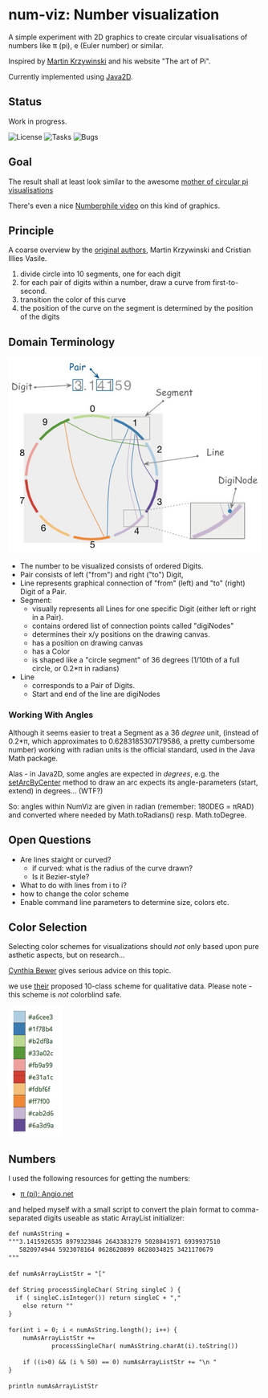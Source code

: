 # num-viz: Number visualization 
A simple experiment with 2D graphics to create circular visualisations of numbers
like &#960; (pi), e (Euler number) or similar.

Inspired by [Martin Krzywinski](http://mkweb.bcgsc.ca/pi/art/method.mhtml) and his
website "The art of Pi".

Currently implemented using [Java2D](https://docs.oracle.com/javase/tutorial/2d/).

## Status
Work in progress. 

![License](https://img.shields.io/github/license/gernotstarke/num-viz.svg)
![Tasks](https://img.shields.io/github/issues/gernotstarke/num-viz.svg)
![Bugs](https://badge.waffle.io/gernotstarke/num-viz.svg?label=bug&title=Bugs)

## Goal
The result shall at least look similar to the awesome [mother of circular pi visualisations](http://thecreatorsproject.vice.com/blog/visualising-the-infinite-data-of-pie)

There's even a nice [Numberphile video](https://www.youtube.com/watch?v=NPoj8lk9Fo4) on this kind of graphics.


## Principle

A coarse overview by the [original authors](http://mkweb.bcgsc.ca/pi/art/method.mhtml),
Martin Krzywinski and Cristian Illies Vasile.

1. divide circle into 10 segments, one for each digit
2. for each pair of digits within a number, draw a curve from first-to-second.
3. transition the color of this curve
4. the position of the curve on the segment is determined by the position of the digits


## Domain Terminology

![number visualization domain](numviz-domain.jpg)

* The number to be visualized consists of ordered Digits.
* Pair consists of left ("from") and right ("to") Digit,
* Line represents graphical connection of "from" (left) and "to" (right) Digit of a Pair.
* Segment:
  * visually represents all Lines for one specific Digit (either left or right in a Pair).
  * contains ordered list of connection points called "digiNodes" 
  * determines their x/y positions on the drawing canvas.
  * has a position on drawing canvas
  * has a Color
  * is shaped like a "circle segment" of 36 degrees (1/10th of a full circle,
  or 0.2*&#960; in radians)
* Line
  * corresponds to a Pair of Digits.
  * Start and end of the line are digiNodes

### Working With Angles
Although it seems easier to treat a Segment as a 36 *degree* unit, 
(instead of 0.2*&#960;, which approximates to 0.6283185307179586, 
a pretty cumbersome number)
working with radian units is the official standard, 
used in the Java Math package.

Alas - in Java2D, some angles are expected in *degrees*, e.g. the
[setArcByCenter](https://docs.oracle.com/javase/8/docs/api/java/awt/geom/Arc2D.html#setArcByCenter-double-double-double-double-double-int-) method to
draw an arc expects its angle-parameters (start, extend) in degrees... (WTF?)

So: angles within NumViz are given in radian (remember: 180DEG = &#960;RAD)
and converted where needed by Math.toRadians() resp. Math.toDegree.


## Open Questions
* Are lines staight or curved?
  * if curved: what is the radius of the curve drawn?
  * Is it Bezier-style?
* What to do with lines from i to i?
* how to change the color scheme
* Enable command line parameters to determine size, colors etc.



## Color Selection
 
 Selecting color schemes for visualizations should *not* only based
upon pure asthetic aspects, but on research...

[Cynthia Bewer](http://colorbrewer2.org/) gives serious advice on this topic.  

we use [their](http://colorbrewer2.org/?type=qualitative&scheme=Paired&n=10) proposed 10-class scheme for qualitative data.
Please note - this scheme is *not* colorblind safe.

![ColorBrewer Scheme](./ColorBrewer10ClassScheme.jpg) 

## Numbers
I used the following resources for getting the numbers:

* [&#960; (pi): Angio.net](http://www.angio.net/pi/digits.html)

and helped myself with a small script to convert the plain format to
comma-separated digits useable as static ArrayList initializer:

    def numAsString =
    """3.1415926535 8979323846 2643383279 5028841971 6939937510
       5820974944 5923078164 0628620899 8628034825 3421170679
    """

    def numAsArrayListStr = "["

    def String processSingleChar( String singleC ) {
      if ( singleC.isInteger()) return singleC + ","
        else return ""
    }

    for(int i = 0; i < numAsString.length(); i++) {
        numAsArrayListStr +=
                processSingleChar( numAsString.charAt(i).toString())

        if ((i>0) && (i % 50) == 0) numAsArrayListStr += "\n "
    }

    println numAsArrayListStr


